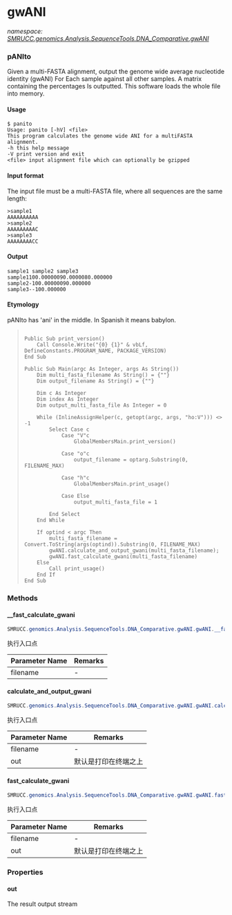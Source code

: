 ﻿# gwANI
_namespace: [SMRUCC.genomics.Analysis.SequenceTools.DNA_Comparative.gwANI](./index.md)_

### pANIto
 Given a multi-FASTA alignment, output the genome wide average nucleotide identity (gwANI) 
 For Each sample against all other samples. A matrix containing the percentages Is outputted. 
 This software loads the whole file into memory.

 #### Usage
 ```
 $ panito
 Usage: panito [-hV] <file>
 This program calculates the genome wide ANI for a multiFASTA alignment.
 -h this help message
 -V print version and exit
 <file> input alignment file which can optionally be gzipped
 ```

 #### Input format
 The input file must be a multi-FASTA file, where all sequences are the same length:

 ```
 >sample1
 AAAAAAAAAA
 >sample2
 AAAAAAAAAC
 >sample3
 AAAAAAAACC
 ```

 #### Output
 ```
 sample1 sample2 sample3
 sample1100.00000090.0000080.000000
 sample2-100.00000090.000000
 sample3--100.000000
 ```

 #### Etymology
 pANIto has 'ani' in the middle. In Spanish it means babylon.

> 
>  ```vbnet
>  
>  Public Sub print_version()
>      Call Console.Write("{0} {1}" & vbLf, DefineConstants.PROGRAM_NAME, PACKAGE_VERSION)
>  End Sub
> 
>  Public Sub Main(argc As Integer, args As String())
>      Dim multi_fasta_filename As String() = {""}
>      Dim output_filename As String() = {""}
> 
>      Dim c As Integer
>      Dim index As Integer
>      Dim output_multi_fasta_file As Integer = 0
> 
>      While (InlineAssignHelper(c, getopt(argc, args, "ho:V"))) <> -1
>          Select Case c
>              Case "V"c
>                  GlobalMembersMain.print_version()
>             
>              Case "o"c
>                  output_filename = optarg.Substring(0, FILENAME_MAX)
>                   
>              Case "h"c
>                  GlobalMembersMain.print_usage()
>                  
>              Case Else
>                  output_multi_fasta_file = 1
>                    
>          End Select
>      End While
> 
>      If optind < argc Then
>          multi_fasta_filename = Convert.ToString(args(optind)).Substring(0, FILENAME_MAX)
>          gwANI.calculate_and_output_gwani(multi_fasta_filename);
>          gwANI.fast_calculate_gwani(multi_fasta_filename)
>      Else
>          Call print_usage()
>      End If
>  End Sub
>  ```
>  


### Methods

#### __fast_calculate_gwani
```csharp
SMRUCC.genomics.Analysis.SequenceTools.DNA_Comparative.gwANI.gwANI.__fast_calculate_gwani(System.String@)
```
执行入口点

|Parameter Name|Remarks|
|--------------|-------|
|filename|-|


#### calculate_and_output_gwani
```csharp
SMRUCC.genomics.Analysis.SequenceTools.DNA_Comparative.gwANI.gwANI.calculate_and_output_gwani(System.String@,System.IO.TextWriter)
```
执行入口点

|Parameter Name|Remarks|
|--------------|-------|
|filename|-|
|out|默认是打印在终端之上|


#### fast_calculate_gwani
```csharp
SMRUCC.genomics.Analysis.SequenceTools.DNA_Comparative.gwANI.gwANI.fast_calculate_gwani(System.String@,System.IO.TextWriter)
```
执行入口点

|Parameter Name|Remarks|
|--------------|-------|
|filename|-|
|out|默认是打印在终端之上|



### Properties

#### out
The result output stream
